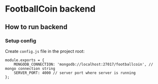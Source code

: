 # FootballCoin backend

## How to run backend

### Setup config
Create `config.js` file in the project root:
```
module.exports = {
	MONGODB_CONNECTION: 'mongodb://localhost:27017/footballcoin', // mongo connection string
	SERVER_PORT: 4000 // server port where server is running
};

